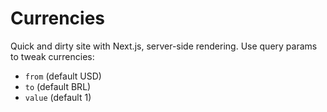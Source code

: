 # Currencies

Quick and dirty site with Next.js, server-side rendering. Use query params to tweak currencies:

- `from` (default USD)
- `to` (default BRL)
- `value` (default 1)
